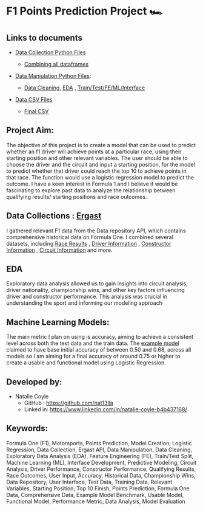 # F1 Points Prediction Project 🏎️ 

## Links to documents
* [Data Collection Python Files](https://github.com/nat13lla/Capstone/tree/main/datacollection)
  * [Combining all dataframes](https://github.com/nat13lla/Capstone/blob/main/datacollection/Capstone_combining_dataframes.ipynb)

* [Data Maniulation Python Files](https://github.com/nat13lla/Capstone/tree/main/datamanipulation): 
  * [Data Cleaning](https://github.com/nat13lla/Capstone/blob/main/datamanipulation/Data_Cleaning.ipynb), [EDA](https://github.com/nat13lla/Capstone/blob/main/datamanipulation/EDA.ipynb) , [Train/Test/FE/ML/Interface](https://github.com/nat13lla/Capstone/blob/main/datamanipulation/TrainTest_Split_FE.ipynb)

* [Data CSV Files](https://github.com/nat13lla/Capstone/tree/main/data_files)
  * [Final CSV](https://github.com/nat13lla/Capstone/blob/main/data_files/ordered_data.csv)


## Project Aim:
The objective of this project is to create a model that can be used to predict whether an f1 driver will achieve points at a particular race, using their starting position and other relevant variables. The user should be able to choose the driver and the circuit and input a starting position, for the model to predict whether that driver could reach the top 10 to achieve points in that race. The function would use a logistic regression model to predict the outcome. I have a keen interest in Formula 1 and I believe it would be fascinating to explore past data to analyze the relationship between qualifying results/ starting positions and race outcomes.


## Data Collections : [Ergast](http://ergast.com/mrd/)
I gathered relevant F1 data from the Data repository API, which contains comprehensive historical data on Formula One. I combined several datasets, including [Race Results](http://ergast.com/mrd/methods/results/) , [Driver Information](http://ergast.com/mrd/methods/drivers/) , [Constructor Information](http://ergast.com/mrd/methods/constructors/) , [Circuit Information](http://ergast.com/mrd/methods/circuits/) and more.



## EDA
Exploratory data analysis allowed us to gain insights into circuit analysis, driver nationality, championship wins, and other key factors influencing driver and constructor performance. This analysis was crucial in understanding the sport and informing our modeling approach


## Machine Learning Models:
The main metric I plan on using is accuracy, aiming to achieve a consistent level across both the test data and the train data. The [example model]( https://f1-predictor.gjd.one/) claimed to have base initial accuracy of between 0.50 and 0.68, across all models so I am aiming for a final accuracy of around 0.75 or higher to create a usable and functional model using Logistic Regression.


## Developed by:
- Natalie Coyle
  - GitHub : https://github.com/nat13lla
  - Linked in: https://www.linkedin.com/in/natalie-coyle-b4b437168/

## Keywords:
Formula One (F1), Motorsports, Points Prediction, Model Creation, Logistic Regression, Data Collection, Ergast API, Data Manipulation, Data Cleaning, Exploratory Data Analysis (EDA), Feature Engineering (FE), Train/Test Split, Machine Learning (ML), Interface Development, Predictive Modeling, Circuit Analysis, Driver Performance, Constructor Performance, Qualifying Results, Race Outcomes, User Input, Accuracy, Historical Data, Championship Wins, Data Repository, User Interface, Test Data, Training Data, Relevant Variables, Starting Position, Top 10 Finish, Points Prediction, Formula One Data, Comprehensive Data, Example Model Benchmark, Usable Model, Functional Model, Performance Metric, Data Analysis, Model Evaluation
